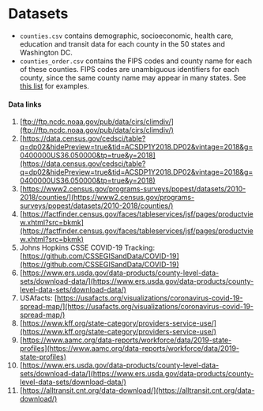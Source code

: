 # Datasets

* `counties.csv` contains demographic, socioeconomic, health care, education and transit data for each
  county in the 50 states and Washington DC.
* `counties_order.csv` contains the FIPS codes and county name for each of these counties. FIPS
  codes are unambiguous identifiers for each county, since the same county name may appear in many
  states. See [this list](https://www.wikiwand.com/en/List_of_the_most_common_U.S._county_names)
  for examples.

#### Data links
1. [ftp://ftp.ncdc.noaa.gov/pub/data/cirs/climdiv/](ftp://ftp.ncdc.noaa.gov/pub/data/cirs/climdiv/)
2. [https://data.census.gov/cedsci/table?q=dp02&hidePreview=true&tid=ACSDP1Y2018.DP02&vintage=2018&g=0400000US36.050000&tp=true&y=2018](https://data.census.gov/cedsci/table?q=dp02&hidePreview=true&tid=ACSDP1Y2018.DP02&vintage=2018&g=0400000US36.050000&tp=true&y=2018)
3. [https://www2.census.gov/programs-surveys/popest/datasets/2010-2018/counties/](https://www2.census.gov/programs-surveys/popest/datasets/2010-2018/counties/)
4. [https://factfinder.census.gov/faces/tableservices/jsf/pages/productview.xhtml?src=bkmk](https://factfinder.census.gov/faces/tableservices/jsf/pages/productview.xhtml?src=bkmk)
5. Johns Hopkins CSSE COVID-19 Tracking: [https://github.com/CSSEGISandData/COVID-19](https://github.com/CSSEGISandData/COVID-19)
6. [https://www.ers.usda.gov/data-products/county-level-data-sets/download-data/](https://www.ers.usda.gov/data-products/county-level-data-sets/download-data/)
7. USAfacts: [https://usafacts.org/visualizations/coronavirus-covid-19-spread-map/](https://usafacts.org/visualizations/coronavirus-covid-19-spread-map/)
8. [https://www.kff.org/state-category/providers-service-use/](https://www.kff.org/state-category/providers-service-use/)
9. [https://www.aamc.org/data-reports/workforce/data/2019-state-profiles](https://www.aamc.org/data-reports/workforce/data/2019-state-profiles)
10. [https://www.ers.usda.gov/data-products/county-level-data-sets/download-data/](https://www.ers.usda.gov/data-products/county-level-data-sets/download-data/)
11. [https://alltransit.cnt.org/data-download/](https://alltransit.cnt.org/data-download/)
